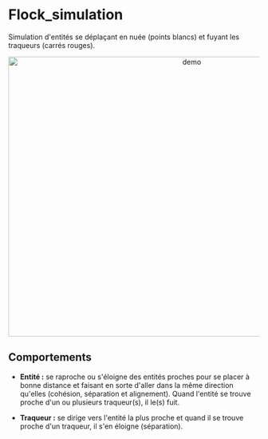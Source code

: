 # Flock_simulation

Simulation d'entités se déplaçant en nuée (points blancs) et fuyant les traqueurs (carrés rouges).

<div align="center">
<img src="https://github.com/ValentinLe/Flock_simulation/blob/master/screenshots/demo.gif" alt="demo" width="720" height="560">
</div>

## Comportements

- **Entité :** se raproche ou s'éloigne des entités proches pour se placer à bonne distance et faisant en sorte d'aller dans la même direction qu'elles (cohésion, séparation et alignement). Quand l'entité se trouve proche d'un ou plusieurs traqueur(s), il le(s) fuit.

- **Traqueur :** se dirige vers l'entité la plus proche et quand il se trouve proche d'un traqueur, il s'en éloigne (séparation).
